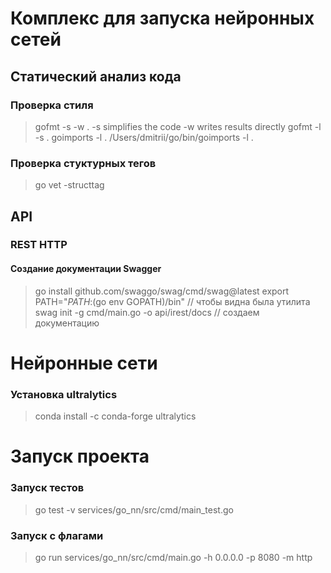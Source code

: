 # Комплекс для запуска нейронных сетей

## Статический анализ кода
### Проверка стиля 
> gofmt -s -w .
-s simplifies the code
-w writes results directly
> gofmt -l -s .
> goimports -l .
> /Users/dmitrii/go/bin/goimports -l .
### Проверка стуктурных тегов
> go vet -structtag

## API
### REST HTTP
#### Создание документации Swagger
> go install github.com/swaggo/swag/cmd/swag@latest
> export PATH="$PATH:$(go env GOPATH)/bin"  // чтобы видна была утилита
> swag init -g cmd/main.go -o api/irest/docs // создаем документацию

# Нейронные сети
### Установка ultralytics
> conda install -c conda-forge ultralytics

# Запуск проекта
### Запуск тестов
> go test -v services/go_nn/src/cmd/main_test.go
### Запуск с флагами
> go run services/go_nn/src/cmd/main.go -h 0.0.0.0 -p 8080 -m http
